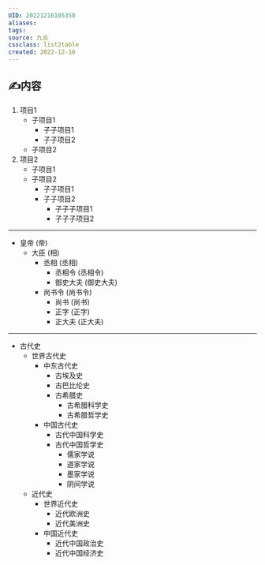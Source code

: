 ```yaml
---
UID: 20221216105358 
aliases: 
tags: 
source: 九炎
cssclass: list2table
created: 2022-12-16
---
```


## ✍内容
1.  项目1
    -   子项目1
        -   子子项目1
        -   子子项目2
    -   子项目2
2.  项目2
    -   子项目1
    -   子项目2
        -   子子项目1
        -   子子项目2
            -   子子子项目1
            -   子子子项目2

---

- 皇帝 (帝)
    -   大臣 (相)
        -   丞相 (丞相)
            -   丞相令 (丞相令)
            -   御史大夫 (御史大夫)
        -   尚书令 (尚书令)
            -   尚书 (尚书)
            -   正字 (正字)
            -   正大夫 (正大夫)

---

-  古代史
    -   世界古代史
        -   中东古代史
            -   古埃及史
            -   古巴比伦史
            -   古希腊史
                -   古希腊科学史
                -   古希腊哲学史
        -   中国古代史
            -   古代中国科学史
            -   古代中国哲学史
                -   儒家学说
                -   道家学说
                -   墨家学说
                -   阴间学说
    -   近代史
        -   世界近代史
            -   近代欧洲史
            -   近代美洲史
        -   中国近代史
            -   近代中国政治史
            -   近代中国经济史






  


